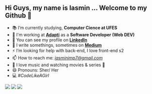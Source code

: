 ## Hi Guys, my name is Iasmin ... Welcome to my Github 👋


- 📚 I’m currently studying, **Computer Cience at UFES**
- 🚀 I'm working at **[Adapti](https://www.adapti.info/)** as a **Software Developer (Web DEV)**
- 🌱 You can see my profile on [**LinkedIn**](https://www.linkedin.com/in/iasmin-marques-b08906128/)
- 📝 I write somethings, sometimes on [**Medium**](https://medium.com/@iasminimp7)
- ⚡ I’m looking for help with back-end, I love front-end s2
- 📫 How to reach me: *iasminimp7@gmail.com*
- 🎥 I love music and watching movies & series :black_heart:
- 😄 Pronouns: Sher/ Her
- 💻 *#CodeLikeAGirl*

 <a href="https://www.linkedin.com/in/iasmin-marques-b08906128/"><img src="https://img.shields.io/badge/LinkedIn-informational?logo=linkedin"/></a>  <a href="https://medium.com/@iasminimp7"><img src="https://img.shields.io/twitter/url?color=gray&label=Medium&logo=Medium&logoColor=nothing&style=social&url=https%3A%2F%2Fmedium.com%2F%40iasminimp7"/></a>  <a href="https://www.instagram.com/iasminimp/"><img src="https://img.shields.io/twitter/url?color=purple&label=Instagram&logo=instagram&logoColor=nothing&style=social&url=https%3A%2F%2Fwww.instagram.com%2Fiasminimp%2F"/></a>       

<!--
**iasminimp/iasminimp** is a ✨ _special_ ✨ repository because its `README.md` (this file) appears on your GitHub profile.

AWS in the ...
- 🌱 I’m currently learning ...
- 👯 I’m looking to collaborate on ...
- ![image](https://user-images.githubusercontent.com/50635721/111241939-e8cd4c80-85dc-11eb-8e51-e98bbb34a0b1.png)
🤔 I’m looking for help with ...
- 💬 Ask me about ...
- 📫 How to reach me: ...
- 😄 Pronouns: Sher/ Her
- ⚡ Fun fact: she/her
- 🤔 I’m looking for help with Backend, I love FrontEnd s2
- #CodeLikeAGirl 
- [[Instagram]https://img.shields.io/twitter/url?color=purple&label=Instagram&logo=instagram&style=social](https://www.instagram.com/iasminimp/)

[![Rocket Profile](https://img.shields.io/static/v1?label=Rocketseat&message=Profile&colorA=purple&color=black&logo=Rocket&logoColor=white)](https://app.rocketseat.com.br/me/elyabe)


-->
